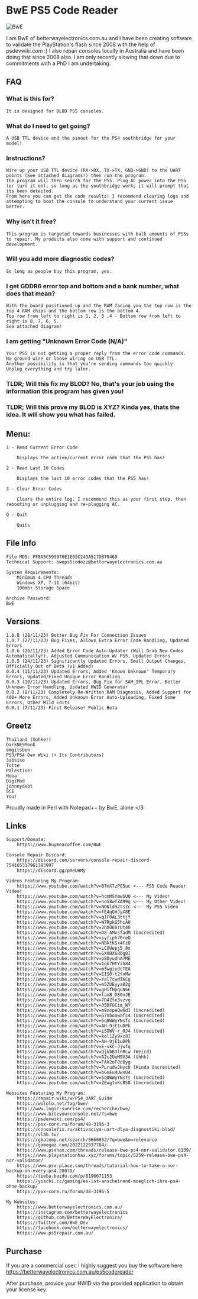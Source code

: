 # BwE PS5 Code Reader

![BwE](https://i.imgur.com/k7sYfyn.png)

I am BwE of betterwayelectronics.com.au and I have been creating software to validate the PlayStation's flash since 2008 with the help of psdevwiki.com :)
I also repair consoles locally in Australia and have been doing that since 2008 also. I am only recently slowing that down due to commitments with a PhD I am undertaking. 

## FAQ ##

### What is this for? ###
	It is designed for BLOD PS5 consoles.

### What do I need to get going? ###
	A USB TTL device and the pinout for the PS4 southbridge for your model!

### Instructions? ###
	Wire up your USB TTL device (RX->RX, TX->TX, GND->GND) to the UART points (See attached diagrams!) then run the program. 
	The program will then search for the PS5. Plug AC power into the PS5 (or turn it on), so long as the southbridge works it will prompt that its been detected.
	From here you can get the code results! I recommend clearing logs and attempting to boot the console to understand your current issue better.

### Why isn't it free? ###
	This program is targeted towards businesses with bulk amounts of PS5s to repair. My products also come with support and continued development.
	
### Will you add more diagnostic codes? ###
	So long as people buy this program, yes.

### I get GDDR6 error top and bottom and a bank number, what does that mean? ###
	With the board positioned up and the RAM facing you the top row is the top 4 RAM chips and the bottom row is the bottom 4.
	Top row from left to right is 1, 2, 3 ,4 - Bottom row from left to right is 8, 7, 6, 5.
	See attached diagram!
	
### I am getting "Unknown Error Code (N/A)" ###
	Your PS5 is not getting a proper reply from the error code commands. No ground wire or loose wiring on USB TTL.
	Another possibility is that you're sending commands too quickly. Unplug everything and try later.
	

### TLDR; Will this fix my BLOD? No, that's your job using the information this program has given you! ###
### TLDR; Will this prove my BLOD is XYZ? Kinda yes, thats the idea. It will show you what has failed. ###

		
## Menu: ##
    
    1 - Read Current Error Code
    
    	Displays the active/current error code that the PS5 has!
    		
    2 - Read Last 10 Codes
    	
    	Displays the last 10 error codes that the PS5 has!
    
    3 - Clear Error Codes
    
    	Clears the entire log. I recommend this as your first step, then rebooting or unplugging and re-plugging AC.
    
    Q - Quit
    
    	Quits

## File Info ##
    
    File MD5: FF8A5C593076E1E05C24DA517DB70469
    Technical Support: bweps5codezz@betterwayelectronics.com.au
    
    System Requirements:
    	Minimum 4 CPU Threads
    	Windows XP, 7-11 (64bit) 
    	100mb+ Storage Space
    
    Archive Password:
    BwE

## Versions ##

	1.0.8 (28/11/23) Better Bug Fix For Connection Issues
	1.0.7 (27/11/23) Bug Fixes, Allows Extra Error Code Handling, Updated Errors
	1.0.6 (26/11/23) Added Error Code Auto-Updater (Will Grab New Codes Automatically!), Adjusted Communication W/ PS5, Updated Errors
	1.0.5 (24/11/23) Significantly Updated Errors, Small Output Changes, Officially Out of Beta (v1 Added)
	0.0.4 (11/11/23) Updated Errors, Added 'Known Unknown' Temporary Errors, Updated/Fixed Unique Error Handling
	0.0.3 (10/11/23) Updated Errors, Bug Fix for SAM_IPL Error, Better Unknown Error Handling, Updated HWID Generator
	0.0.2 (8/11/23) Completely Re-Written RAM Diagnosis, Added Support for 400+ More Errors, Added Unknown Error Auto-Uploading, Fixed Some Errors, Other Mild Edits
	0.0.1 (7/11/23) First Release! Public Beta

## Greetz ##
		
  	Thailand (Xohke!)
  	DarkNESMonk
  	omgitsben
  	PS3/PS4 Dev Wiki (+ Its Contributors)
  	3absiso
  	Totte
  	Palestine!
  	Hoea
  	DigiMod 
  	johnnydebt
  	SCE
  	You! 

  Proudly made in Perl with Notepad++ by BwE, alone </3

## Links ##
  
    Support/Donate:
    	https://www.buymeacoffee.com/BwE
    
    Console Repair Discord:
    	https://discord.com/servers/console-repair-discord-754165317961383997
    	https://discord.gg/pXeUHMy
    
    Videos Featuring My Program:
    	https://www.youtube.com/watch?v=B7mX7zPG5uc <--- PS5 Code Reader Video!
    	https://www.youtube.com/watch?v=hcmMSYmwSUQ <--- My Video!
    	https://www.youtube.com/watch?v=noS8wfZA99g <--- My Other Video!
    	https://www.youtube.com/watch?v=NDNld92tsZc <--- My PS5 Video
    	https://www.youtube.com/watch?v=fE4qGHJyX8E
    	https://www.youtube.com/watch?v=q1F0AL3ttjY
    	https://www.youtube.com/watch?v=W7RpkG5hiA0
    	https://www.youtube.com/watch?v=2hXO60rUt40
    	https://www.youtube.com/watch?v=D8-AMvsfadM (Uncredited)
    	https://www.youtube.com/watch?v=syfiph70reQ
    	https://www.youtube.com/watch?v=NBktKSx4FzQ
    	https://www.youtube.com/watch?v=LCOUepj5_8o
    	https://www.youtube.com/watch?v=GXOBX6BDg0I
    	https://www.youtube.com/watch?v=p8DyudhA7ME
    	https://www.youtube.com/watch?v=1gk7HtYih84
    	https://www.youtube.com/watch?v=m3wgiudcTEA
    	https://www.youtube.com/watch?v=EISO-t2fnMw
    	https://www.youtube.com/watch?v=Yal7cwdIKCg
    	https://www.youtube.com/watch?v=m5ZUEyya82g
    	https://www.youtube.com/watch?v=gHifHpquN6E
    	https://www.youtube.com/watch?v=laxB_D80nJE
    	https://www.youtube.com/watch?v=7D4Zte3vzvg 
    	https://www.youtube.com/watch?v=35DFGCim_WY
    	https://www.youtube.com/watch?v=m9nopeQw6dI (Uncredited)
    	https://www.youtube.com/watch?v=G7Vboawafc4 (Uncredited)
    	https://www.youtube.com/watch?v=5q0WWyYNsTs (Uncredited)
    	https://www.youtube.com/watch?v=AH-9jE1uDPk
    	https://www.youtube.com/watch?v=iSOWV-r_0J4 (Uncredited)
    	https://www.youtube.com/watch?v=kol1Zy9xc8I
    	https://www.youtube.com/watch?v=AH-9jE1uDPk
    	https://www.youtube.com/watch?v=E-ukC-Jjwfg
    	https://www.youtube.com/watch?v=QjkbB3lnRLw (Weird)
    	https://www.youtube.com/watch?v=A2c2UeM9V3A (Uhhh)
    	https://www.youtube.com/watch?v=FAk2oF0cByg
    	https://www.youtube.com/watch?v=PLrudwJHycU (Kinda Uncredited)
    	https://www.youtube.com/watch?v=bGnEu4UwsU4
    	https://www.youtube.com/watch?v=5q0WWyYNsTs (Uncredited)
    	https://www.youtube.com/watch?v=ZEwgtvKcB58 (Uncredited)
    
    Websites Featuring My Program:
    	https://repair.wiki/w/PS4_UART_Guide
    	https://wololo.net/tag/bwe/
    	http://www.logic-sunrise.com/recherche/bwe/
    	https://www.biteyourconsole.net/?s=bwe
    	https://psdevwiki.com/ps4/
    	https://psx-core.ru/forum/48-3196-3
    	https://consolefix.ru/aktivaciya-uart-dlya-diagnostiki-blod/
    	https://vlab.su/
    	https://gbatemp.net/search/3666652/?q=bwe&o=relevance
    	https://gamegaz.com/2022122937784/
    	https://www.psxhax.com/threads/release-bwe-ps4-nor-validator.6139/
    	https://www.playstationhax.xyz/forums/topic/5259-release-bwe-ps4-nor-validator/
    	https://www.psx-place.com/threads/tutorial-how-to-take-a-nor-backup-on-every-ps4.28070/
    	https://tieba.baidu.com/p/8196671153
    	https://yoschi.cc/gaming/es-ist-anscheinend-moeglich-ihre-ps4-ohne-backup/
    	https://psx-core.ru/forum/48-3196-5
    
    My Websites:
    	https://www.betterwayelectronics.com.au/
    	https://instagram.com/betterwayelectronics
    	https://github.com/BetterWayElectronics/
    	https://twitter.com/BwE_Dev
    	https://facebook.com/betterwayelectronics/
    	https://www.ps5repair.com.au/
  	
## Purchase ##

  If you are a commercial user, I highly suggest you buy the software here: https://betterwayelectronics.com.au/ps5codereader
  
  After purchase, provide your HWID via the provided application to obtain your license key.
